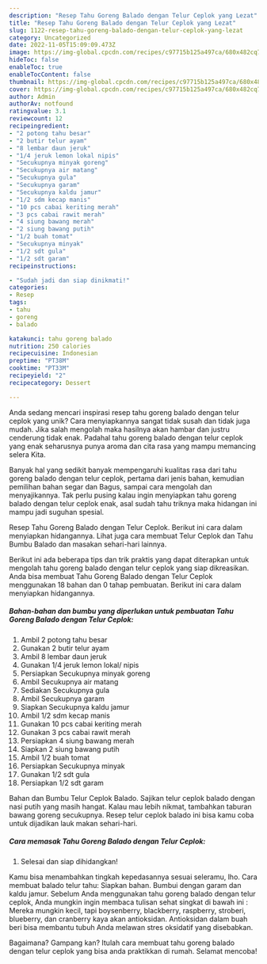 ```yaml
---
description: "Resep Tahu Goreng Balado dengan Telur Ceplok yang Lezat"
title: "Resep Tahu Goreng Balado dengan Telur Ceplok yang Lezat"
slug: 1122-resep-tahu-goreng-balado-dengan-telur-ceplok-yang-lezat
category: Uncategorized
date: 2022-11-05T15:09:09.473Z
image: https://img-global.cpcdn.com/recipes/c97715b125a497ca/680x482cq70/tahu-goreng-balado-dengan-telur-ceplok-foto-resep-utama.jpg
hideToc: false
enableToc: true
enableTocContent: false
thumbnail: https://img-global.cpcdn.com/recipes/c97715b125a497ca/680x482cq70/tahu-goreng-balado-dengan-telur-ceplok-foto-resep-utama.jpg
cover: https://img-global.cpcdn.com/recipes/c97715b125a497ca/680x482cq70/tahu-goreng-balado-dengan-telur-ceplok-foto-resep-utama.jpg
author: Admin
authorAv: notfound
ratingvalue: 3.1
reviewcount: 12
recipeingredient:
- "2 potong tahu besar"
- "2 butir telur ayam"
- "8 lembar daun jeruk"
- "1/4 jeruk lemon lokal nipis"
- "Secukupnya minyak goreng"
- "Secukupnya air matang"
- "Secukupnya gula"
- "Secukupnya garam"
- "Secukupnya kaldu jamur"
- "1/2 sdm kecap manis"
- "10 pcs cabai keriting merah"
- "3 pcs cabai rawit merah"
- "4 siung bawang merah"
- "2 siung bawang putih"
- "1/2 buah tomat"
- "Secukupnya minyak"
- "1/2 sdt gula"
- "1/2 sdt garam"
recipeinstructions:

- "Sudah jadi dan siap dinikmati!"
categories:
- Resep
tags:
- tahu
- goreng
- balado

katakunci: tahu goreng balado 
nutrition: 250 calories
recipecuisine: Indonesian
preptime: "PT38M"
cooktime: "PT33M"
recipeyield: "2"
recipecategory: Dessert

---
```





Anda sedang mencari inspirasi resep tahu goreng balado dengan telur ceplok yang unik? Cara menyiapkannya sangat tidak susah dan tidak juga mudah. Jika salah mengolah maka hasilnya akan hambar dan justru cenderung tidak enak. Padahal tahu goreng balado dengan telur ceplok yang enak seharusnya punya aroma dan cita rasa yang mampu memancing selera Kita.





Banyak hal yang sedikit banyak mempengaruhi kualitas rasa dari tahu goreng balado dengan telur ceplok, pertama dari jenis bahan, kemudian pemilihan bahan segar dan Bagus, sampai cara mengolah dan menyajikannya. Tak perlu pusing kalau ingin menyiapkan tahu goreng balado dengan telur ceplok enak,      asal sudah tahu triknya maka hidangan ini mampu jadi suguhan spesial.














Resep Tahu Goreng Balado dengan Telur Ceplok. Berikut ini cara dalam menyiapkan hidangannya. Lihat juga cara membuat Telur Ceplok dan Tahu Bumbu Balado dan masakan sehari-hari lainnya.






Berikut ini ada beberapa tips dan trik praktis yang dapat diterapkan untuk mengolah tahu goreng balado dengan telur ceplok yang siap dikreasikan. Anda bisa membuat Tahu Goreng Balado dengan Telur Ceplok menggunakan 18 bahan dan 0 tahap pembuatan. Berikut ini cara dalam menyiapkan hidangannya.

<!--inarticleads1-->

##### Bahan-bahan dan bumbu yang diperlukan untuk pembuatan Tahu Goreng Balado dengan Telur Ceplok:

1. Ambil 2 potong tahu besar
1. Gunakan 2 butir telur ayam
1. Ambil 8 lembar daun jeruk
1. Gunakan 1/4 jeruk lemon lokal/ nipis
1. Persiapkan Secukupnya minyak goreng
1. Ambil Secukupnya air matang
1. Sediakan Secukupnya gula
1. Ambil Secukupnya garam
1. Siapkan Secukupnya kaldu jamur
1. Ambil 1/2 sdm kecap manis
1. Gunakan 10 pcs cabai keriting merah
1. Gunakan 3 pcs cabai rawit merah
1. Persiapkan 4 siung bawang merah
1. Siapkan 2 siung bawang putih
1. Ambil 1/2 buah tomat
1. Persiapkan Secukupnya minyak
1. Gunakan 1/2 sdt gula
1. Persiapkan 1/2 sdt garam


Bahan dan Bumbu Telur Ceplok Balado. Sajikan telur ceplok balado dengan nasi putih yang masih hangat. Kalau mau lebih nikmat, tambahkan taburan bawang goreng secukupnya. Resep telur ceplok balado ini bisa kamu coba untuk dijadikan lauk makan sehari-hari. 

<!--inarticleads2-->

##### Cara memasak Tahu Goreng Balado dengan Telur Ceplok:


1. Selesai dan siap dihidangkan!

Kamu bisa menambahkan tingkah kepedasannya sesuai seleramu, lho. Cara membuat balado telur tahu: Siapkan bahan. Bumbui dengan garam dan kaldu jamur. Sebelum Anda menggunakan tahu goreng balado dengan telur ceplok, Anda mungkin ingin membaca tulisan sehat singkat di bawah ini : Mereka mungkin kecil, tapi boysenberry, blackberry, raspberry, stroberi, blueberry, dan cranberry kaya akan antioksidan. Antioksidan dalam buah beri bisa membantu tubuh Anda melawan stres oksidatif yang disebabkan. 

Bagaimana? Gampang kan? Itulah cara membuat tahu goreng balado dengan telur ceplok yang bisa anda praktikkan di rumah. Selamat mencoba!
